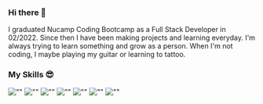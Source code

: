 ### Hi there 👋
I graduated Nucamp Coding Bootcamp as a Full Stack Developer in 02/2022. Since then I have been making projects and learning everyday.
I'm always trying to learn something and grow as a person. When I'm not coding, I maybe playing my guitar or learning to tattoo.

### My Skills 😎
![""](https://img.shields.io/badge/-blue?logo=html5&logoColor=white)
![""](https://img.shields.io/badge/-black?logo=Javascript&logoColor=Yellow)
![""](https://img.shields.io/badge/-black?logo=React)
![""](https://img.shields.io/badge/-purple?logo=Redux)
![""](https://img.shields.io/badge/-white?logo=sass)
![""](https://img.shields.io/badge/-white?logo=java&logoColor=blue)
![""](https://img.shields.io/badge/-white?logo=mongodb&logoColor=green)
